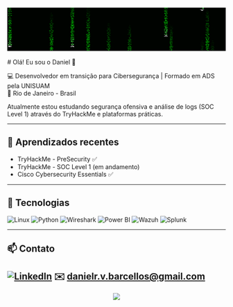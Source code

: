 <p align="center">
  <img src="matrix-gif.gif" width="100%" height="100px" />
</p>
# Olá! Eu sou o Daniel 👋

💻 Desenvolvedor em transição para Cibersegurança | Formado em ADS pela UNISUAM  
📍 Rio de Janeiro - Brasil

Atualmente estou estudando segurança ofensiva e análise de logs (SOC Level 1) através do TryHackMe e plataformas práticas.

---

## 🔐 Aprendizados recentes
- TryHackMe - PreSecurity ✅
- TryHackMe - SOC Level 1 (em andamento)
- Cisco Cybersecurity Essentials ✅

---

## 🚀 Tecnologias
![Linux](https://img.shields.io/badge/Linux-000?style=for-the-badge&logo=linux&logoColor=fff)
![Python](https://img.shields.io/badge/Python-3776AB?style=for-the-badge&logo=python&logoColor=white)
![Wireshark](https://img.shields.io/badge/Wireshark-1679A7?style=for-the-badge&logo=wireshark&logoColor=white)
![Power BI](https://img.shields.io/badge/PowerBI-F2C811?style=for-the-badge&logo=powerbi&logoColor=black)
![Wazuh](https://img.shields.io/badge/Wazuh-005BAC?style=for-the-badge&logo=data:image/png;base64,...)
![Splunk](https://img.shields.io/badge/Splunk-black?style=for-the-badge&logo=splunk)


---

## 📫 Contato
[![LinkedIn](https://img.shields.io/badge/LinkedIn-blue?style=flat&logo=linkedin&logoColor=white)](https://linkedin.com/in/seu-perfil)
✉️ danielr.v.barcellos@gmail.com
---

<p align="center">
  <img src="https://github-readme-stats.vercel.app/api?username=Daniel-Barcellos&show_icons=true&theme=radical" />
</p>
